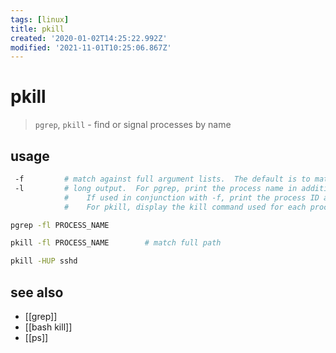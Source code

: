 ```yaml
---
tags: [linux]
title: pkill
created: '2020-01-02T14:25:22.992Z'
modified: '2021-11-01T10:25:06.867Z'
---
```


# pkill

> `pgrep`, `pkill` - find or signal processes by name

## usage

```sh
 -f         # match against full argument lists.  The default is to match against process names
 -l         # long output.  For pgrep, print the process name in addition to the process ID for each matching process.  
            #    If used in conjunction with -f, print the process ID and the full argument list for each matching process.  
            #    For pkill, display the kill command used for each process killed.
```

```sh
pgrep -fl PROCESS_NAME
```

```sh
pkill -fl PROCESS_NAME        # match full path

pkill -HUP sshd
```

## see also

- [[grep]]
- [[bash kill]]
- [[ps]]
